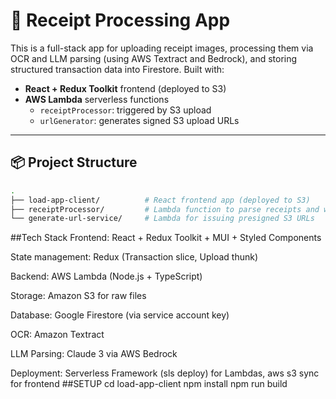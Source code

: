 # 🧾 Receipt Processing App

This is a full-stack app for uploading receipt images, processing them via OCR and LLM parsing (using AWS Textract and Bedrock), and storing structured transaction data into Firestore. Built with:

- **React + Redux Toolkit** frontend (deployed to S3)
- **AWS Lambda** serverless functions
  - `receiptProcessor`: triggered by S3 upload
  - `urlGenerator`: generates signed S3 upload URLs

---

## 📦 Project Structure

```bash
.
├── load-app-client/          # React frontend app (deployed to S3)
├── receiptProcessor/         # Lambda function to parse receipts and write to Firestore
└── generate-url-service/     # Lambda for issuing presigned S3 URLs
```
##Tech Stack
Frontend: React + Redux Toolkit + MUI + Styled Components

State management: Redux (Transaction slice, Upload thunk)

Backend: AWS Lambda (Node.js + TypeScript)

Storage: Amazon S3 for raw files

Database: Google Firestore (via service account key)

OCR: Amazon Textract

LLM Parsing: Claude 3 via AWS Bedrock

Deployment: Serverless Framework (sls deploy) for Lambdas, aws s3 sync for frontend
##SETUP
cd load-app-client
npm install
npm run build

